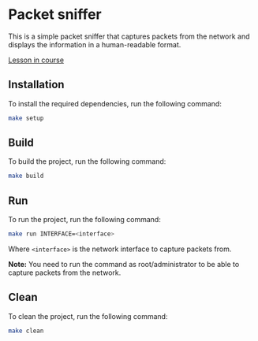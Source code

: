 # Packet sniffer

This is a simple packet sniffer that captures packets from the network and displays the information in a human-readable format.

[Lesson in course](https://codedeviate.github.io/aicollection/go-tools-packet-sniffer.html)

## Installation

To install the required dependencies, run the following command:

```bash
make setup
```

## Build

To build the project, run the following command:

```bash
make build
```

## Run

To run the project, run the following command:

```bash
make run INTERFACE=<interface>
```

Where `<interface>` is the network interface to capture packets from.

**Note:** You need to run the command as root/administrator to be able to capture packets from the network.

## Clean

To clean the project, run the following command:

```bash
make clean
```
